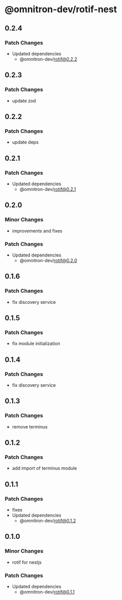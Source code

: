 # @omnitron-dev/rotif-nest

## 0.2.4

### Patch Changes

- Updated dependencies
  - @omnitron-dev/rotif@0.2.2

## 0.2.3

### Patch Changes

- update zod

## 0.2.2

### Patch Changes

- update deps

## 0.2.1

### Patch Changes

- Updated dependencies
  - @omnitron-dev/rotif@0.2.1

## 0.2.0

### Minor Changes

- improvements and fixes

### Patch Changes

- Updated dependencies
  - @omnitron-dev/rotif@0.2.0

## 0.1.6

### Patch Changes

- fix discovery service

## 0.1.5

### Patch Changes

- fix module initialization

## 0.1.4

### Patch Changes

- fix discovery service

## 0.1.3

### Patch Changes

- remove terminus

## 0.1.2

### Patch Changes

- add import of terminus module

## 0.1.1

### Patch Changes

- fixes
- Updated dependencies
  - @omnitron-dev/rotif@0.1.2

## 0.1.0

### Minor Changes

- rotif for nestjs

### Patch Changes

- Updated dependencies
  - @omnitron-dev/rotif@0.1.1
